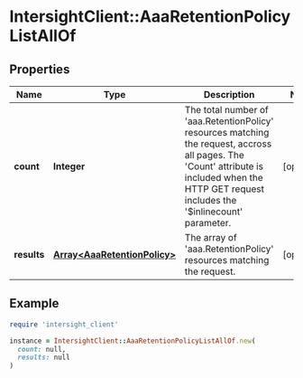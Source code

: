 # IntersightClient::AaaRetentionPolicyListAllOf

## Properties

| Name | Type | Description | Notes |
| ---- | ---- | ----------- | ----- |
| **count** | **Integer** | The total number of &#39;aaa.RetentionPolicy&#39; resources matching the request, accross all pages. The &#39;Count&#39; attribute is included when the HTTP GET request includes the &#39;$inlinecount&#39; parameter. | [optional] |
| **results** | [**Array&lt;AaaRetentionPolicy&gt;**](AaaRetentionPolicy.md) | The array of &#39;aaa.RetentionPolicy&#39; resources matching the request. | [optional] |

## Example

```ruby
require 'intersight_client'

instance = IntersightClient::AaaRetentionPolicyListAllOf.new(
  count: null,
  results: null
)
```

